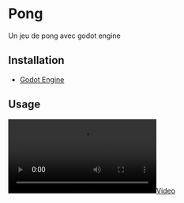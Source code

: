 # Pong

Un jeu de pong avec godot engine

## Installation

- [Godot Engine](https://godotengine.org/)

## Usage

[![Video](https://github.com/LandPix200/Pong/blob/main/screenshots/shot.mkv)](https://github.com/LandPix200/Pong/blob/main/screenshots/shot.mkv)

